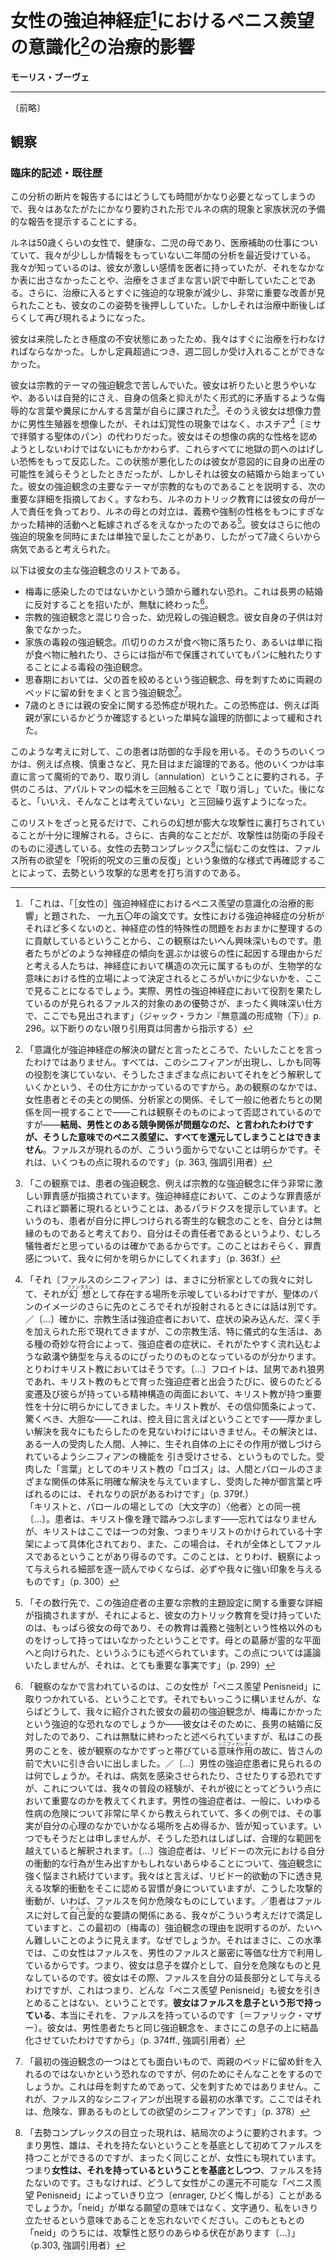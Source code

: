 <!-- Incidences thérapeutiques de la prise de conscience de l'envie de pénis dans la névrose obsessionnelle féminine -->
# 女性の強迫神経症[^obsessionnelle-feminine]におけるペニス羨望の意識化[^prise-de-conscience]の治療的影響

[^obsessionnelle-feminine]: 「これは、「［女性の］強迫神経症におけるペニス羨望の意識化の治療的影響」と題された、 一九五〇年の論文です。女性における強迫神経症の分析がそれほど多くないのと、神経症の性的特殊性の問題をおおまかに整理するのに貢献しているということから、この観察はたいへん興味深いものです。患者たちがどのような神経症の傾向を選ぶかは彼らの性に起因する理由からだと考える人たちは、神経症において構造の次元に属するものが、生物学的な意味における性的立場によって決定されるところがいかに少ないかを、ここで見ることになるでしょう。実際、男性の強迫神経症において役割を果たしているのが見られるファルス的対象のあの優勢さが、まったく興味深い仕方で、ここでも見出されます」（ジャック・ラカン『無意識の形成物（下）』p. 296。以下断りのない限り引用頁は同書から指示する）

[^prise-de-conscience]: 「意識化が強迫神経症の解決の鍵だと言ったところで、たいしたことを言ったわけではありません。すべては、このシニフィアンが出現し、しかも同等の役割を演じていない、そうしたさまざまな点においてそれをどう解釈していくかという、その仕方にかかっているのですから。あの観察のなかでは、女性患者とその夫との関係、分析家との関係、そして一般に他者たちとの関係を同一視することで——これは観察そのものによって否認されているのですが——**結局、男性とのある競争関係が問題なのだ、と言われたわけですが、そうした意味でのペニス羨望に、すべてを還元してしまうことはできません**。ファルスが現れるのが、こういう面からでないことは明らかです。それは、いくつもの点に現れるのです」（p. 363, 強調引用者）

<!-- Maurice Bouvet -->
**モーリス・ブーヴェ**

<!-- Œuvres psychanalytiques - I. La relation d'objet (névrose obsessionnelle - dépersonnalisation), Paris, Payot, 1967. pp. 49-75 -->

---

〔前略〕

<!-- OBSERVATION --> 
## 観察

<!-- Description clinique. Anamnèse. -->
### 臨床的記述・既往歴

<!-- Étant donné le temps inévitablement assez long que nécessite la relation de ce fragment d'analyse, nous allons essayer de vous présenter de façon très résumée l'exposé préalable des phénomènes morbides et de la situation familiale de Renée. -->
この分析の断片を報告するにはどうしても時間がかなり必要となってしまうので、我々はあなたがたにかなり要約された形でルネの病的現象と家族状況の予備的な報告を提示することにする。

<!-- C'est une femme de 50 ans environ, bien portante, mère de deux enfants, exerçant une profession paramédicale, qui a subi dans un proche passé une analyse de deux ans sur laquelle nous avons peu de renseignements. Nous savons qu'elle eut pour son médecin un sentiment assez vif qu'elle n'extériorisa pas facilement et qu'elle interrompit sa cure sous des prétextes variés. Elle n'était d'ailleurs encouragée dans cette attitude par une amélioration très importante de ses phénomènes obsessionnels qui s'amenuisaient dès qu'elle entrait en traitement, pour réapparaître d'ailleurs quelque temps après la suspension de celui-ci. -->
ルネは50歳くらいの女性で、健康な、二児の母であり、医療補助の仕事についていて、我々が少ししか情報をもっていない二年間の分析を最近受けている。我々が知っているのは、彼女が激しい感情を医者に持っていたが、それをなかなか表に出さなかったことや、治療をさまざまな言い訳で中断していたことである。さらに、治療に入るとすぐに強迫的な現象が減少し、非常に重要な改善が見られたことも、彼女のこの姿勢を後押ししていた。しかしそれは治療中断後しばらくして再び現れるようになった。

<!-- Elle était dans un état d'angoisse extrême quand elle vint nous trouver et nous dûmes la prendre en traitement immédiatement, ne pouvant la recevoir, comme elle était en surnombre, que deux fois par semaine. -->
彼女は来院したとき極度の不安状態にあったため、我々はすぐに治療を行わなければならなかった。しかし定員超過につき、週二回しか受け入れることができなかった。

<!-- Elle souffrait d'obsessions à thème religieux : phrases injurieuses ou scatologiques s'imposant à elle incoerciblement en contradiction formelle avec ses convictions, dès qu'elle désirait prier, ou même spontanément. Elle se représentait en outre, imaginativement, des organes génitaux masculins, sans qu'il s'agisse de phénomènes hallucinatoires, à la place de l'hostie. Elle réagissait à tout cela, quoique ne s'en dissimulant pas le caractère morbide, par une crainte violente de damnation. Cet état s'était aggravé lorsqu'elle avait essayé de diminuer volontairement ses possibilités de maternité, mais avait commencé dès son mariage. Notons ce détail important qui explique la thématisation religieuse principale de ses obsessions : sa mère fut seule responsable de son éducation catholique, et son conflit avec elle devait se reporter sur son activité spirituelle, qui n'eut d'ailleurs jamais qu'un caractère d'obligation et de contrainte. Elle avait présenté en outre d'autres phénomènes obsessionnels, soit concurremment, soit isolément, de telle manière qu'on pouvait la considérer comme malade, depuis l'âge de 7 ans environ. -->
彼女は宗教的テーマの強迫観念で苦しんでいた。彼女は祈りたいと思うやいなや、あるいは自発的にさえ、自身の信条と抑えがたく形式的に矛盾するような侮辱的な言葉や糞尿にかんする言葉が自らに課された[^culpabilite]。そのうえ彼女は想像力豊かに男性生殖器を想像したが、それは幻覚性の現象ではなく、ホスチア[^hostie]〔ミサで拝領する聖体のパン〕の代わりだった。彼女はその想像の病的な性格を認めようとしないわけではないにもかかわらず、これらすべてに地獄の罰へのはげしい恐怖をもって反応した。この状態が悪化したのは彼女が意図的に自身の出産の可能性を減らそうとしたときだったが、しかしそれは彼女の結婚から始まっていた。彼女の強迫観念の主要なテーマが宗教的なものであることを説明する、次の重要な詳細を指摘しておく。すなわち、ルネのカトリック教育には彼女の母が一人で責任を負っており、ルネの母との対立は、義務や強制の性格をもつにすぎなかった精神的活動へと転嫁されざるをえなかったのである[^catholique]。彼女はさらに他の強迫的現象を同時にまたは単独で呈したことがあり、したがって7歳くらいから病気であると考えられた。

[^culpabilite]: 「この観察では、患者の強迫観念、例えば宗教的な強迫観念に伴う非常に激しい罪責感が指摘されています。強迫神経症において、このような罪責感がこれほど顕著に現れるということは、あるパラドクスを提示しています。というのも、患者が自分に押しつけられる寄生的な観念のことを、自分とは無縁のものであると考えており、自分はその責任者であるというより、むしろ犠牲者だと思っているのは確かであるからです。このことはおそらく、罪責感について、我々に何かを明らかにしてくれます」（p. 363f.）

[^hostie]: 「それ〔ファルスのシニフィアン〕は、まさに分析家としての我々に対して、それが<ruby>幻想<rt>ファンタスム</rt></ruby>として存在する場所を示唆しているわけですが、聖体のパンのイメージのさらに先のところでそれが投射されるときには話は別です。／〔…〕確かに、宗教生活は強迫症者において、症状の染み込んだ、深く手を加えられた形で現れてきますが、この宗教生活、特に儀式的な生活は、ある種の奇妙な符合によって、強迫症者の症状に、それがたやすく流れ込むような畝溝や鋳型を与えるのにぴったりのものとなっているのが分かります。とりわけキリスト教においてはそうです。〔…〕フロイトは、鼠男であれ狼男であれ、キリスト教のもとで育った強迫症者と出会うたびに、彼らのたどる変遷及び彼らが持っている精神構造の両面において、キリスト教が持つ重要性を十分に明らかにしてきました。キリスト教が、その信仰箇条によって、驚くべき、大胆な——これは、控え目に言えばということです——厚かましい解決を我々にもたらしたのを見ないわけにはいきません。その解決とは、ある一人の受肉した人間、人神に、生それ自体の上にその作用が徴しづけられているようシニフィアンの機能を 引き受けさせる、というものでした。受肉した「言葉」としてのキリスト教の「ロゴス」は、人間とパロールのさまざまな関係の体系に明確な解決を与えていますし、受肉した神が御言葉と呼ばれるのには、それなりの訳があるわけです」（p. 379f.）<br>「キリストと、パロールの場としての〔大文字の〕〈他者〉との同一視〔…〕。患者は、キリスト像を踵で踏みつぶします——忘れてはなりませんが、キリストはここでは一つの対象、つまりキリストのかけられている十字架によって具体化されており、また、この場合は、それが全体としてファルスであるということがあり得るのです。このことは、とりわけ、観察によって与えられる細部を逐一読んでゆくならば、必ずや我々に強い印象を与えるものです」（p. 300）

[^catholique]: 「その数行先で、この強迫症者の主要な宗教的主題設定に関する重要な詳細が指摘されますが、それによると、彼女の力トリック教育を受け持っていたのは、もっぱら彼女の母であり、その教育は義務と強制という性格以外のものをけっして持ってはいなかったということです。母との葛藤が霊的な平面へと向けられた、というふうにも述べられています。この点については議論いたしませんが、それは、とても重要な事実です」（p. 299）

<!-- Voici la liste de ses principales obsessions -->
以下は彼女の主な強迫観念のリストである。

<!-- crainte obsédante d'avoir contracté la syphilis, ce qui l'amena à s'opposer, en vain d'ailleurs, au mariage de son fils aîné ; -->
<!-- obsessions infanticides entremêlées à ses obsessions religieuses ; ses propres enfants n'en étaient pas l'objet ; -->
<!-- obsessions d'empoisonnement de sa famille par des rognures d'ongles tombant dans la nourriture, ou par simple contact des doigts avec les aliments, ou encore, par contact des doigts avec le pain, même protégé par un linge ; -->
<!-- à la puberté, obsession d'étrangler son père, obsession de semer des épingles dans le lit des parents pour piquer sa mère ; -->
<!-- à l'âge de 7 ans, apparition de phobies touchant la sécurité de ses parents - phobies soulagées par un simple moyen de défense logique : vérification de leur retour à la maison, par exemple. -->
- 梅毒に感染したのではないかという頭から離れない恐れ。これは長男の結婚に反対することを招いたが、無駄に終わった[^syphilis]。
- 宗教的強迫観念と混じり合った、幼児殺しの強迫観念。彼女自身の子供は対象でなかった。
- 家族の毒殺の強迫観念。爪切りのカスが食べ物に落ちたり、あるいは単に指が食べ物に触れたり、さらには指が布で保護されていてもパンに触れたりすることによる毒殺の強迫観念。
- 思春期においては、父の首を絞めるという強迫観念、母を刺すために両親のベッドに留め針をまくと言う強迫観念[^epingle]。
- 7歳のときには親の安全に関する恐怖症が現れた。この恐怖症は、例えば両親が家にいるかどうか確認するといった単純な論理的防御によって緩和された。

[^syphilis]: 「観察のなかで言われているのは、この女性が「ペニス羨望 Penisneid」に取りつかれている、ということです。それでもいっこうに構いませんが、ならばどうして、我々に紹介された彼女の最初の強迫観念が、梅毒にかかったという強迫的な恐れなのでしょうか——彼女はそのために、長男の結婚に反対したのであり、これは無駄に終わったと述べられていますが、私はこの長男のことを、彼が観察のなかでずっと帯びている<ruby>意味作用<rt>シニフィカシオン</rt></ruby>の故に、皆さんの前で大いに引き合いに出しました。／〔…〕男性の強迫症患者に見られるのは何でしょうか。それは、病気を感染させられたり、させたりする恐れですが、これについては、我々の普段の経験が、それが彼にとってどういう点において重要なのかを教えてくれます。男性の強迫症者は、一般に、いわゆる性病の危険について非常に早くから教えられていて、多くの例では、その事実が自分の心理のなかでいかなる場所を占め得るか、皆が知っています。いつでもそうだとは申しませんが、そうした恐れはしばしば、合理的な範囲を越えていると解釈されます。<!-- 例によって、これはへーゲルのなかにあります。しばらく以前から、薬による処置のおかげで、事態はかなり改善されてきました。しかし、それでも -->〔…〕強迫症者は、リビドーの次元における自分の衝動的な行為が生み出すかもしれないあらゆることについて、強迫観念に強く悩まされ続けています。我々はと言えば、リビドー的欲動の下に透き見える攻撃的衝動をそこに認める習慣が身についていますが、こうした攻撃的衝動が、いわば、ファルスを何か危険なものにしています。／患者はファルスに対して<ruby>自己愛的<rt>ナルシシック</rt></ruby>な要請の関係にある、我々がこういう考えだけで満足していますと、この最初の〔梅毒の〕強迫観念の理由を説明するのが、たいへん難しいことのように見えます。なぜでしょうか。それはまさに、この水準では、この女性はファルスを、男性のファルスと厳密に等価な仕方で利用しているからです。つまり、彼女は息子を媒介として、自分を危険なものと見なしているのです。彼女はその際、ファルスを自分の延長部分として与えるわけですが、これはつまり、どんな「ペニス羨望 Penisneid」も彼女を引きとめることはない、ということです。**彼女はファルスを息子という形で持っている**、本当にそれを、ファルスを持っているのです〔＝ファリック・マザー〕。彼女は、男性患者たちと同じ強迫観念を、まさにこの息子の上に結晶化させていたわけですから」（p. 374ff., 強調引用者）

[^epingle]: 「最初の強迫観念の一つはとても面白いもので、両親のベッドに留め針を入れるのではないかという恐れなのですが、何のためにそんなことをするのでしょうか。これは母を刺すためであって、父を刺すためではありません。これが、ファルス的なシニフィアンが出現する最初の水準です。ここではそれは、危険な、罪あるものとしての欲望のシニフィアンです」（p. 378）

<!-- Contre ces pensées, cette malade emploie des procédés de défense dont les uns sont encore d'apparence logique : vérifications, précautions ; dont les autres sont franchement magiques et se résument dans l'annulation : dans l'enfance toucher 3 fois la plinthe de l'appartement pour « annuler ». Plus tard, se répéter trois fois « non, je ne l'ai pas pensé ». -->
このような考えに対して、この患者は防御的な手段を用いる。そのうちのいくつかは、例えば点検、慎重さなど、見た目はまだ論理的である。他のいくつかは率直に言って魔術的であり、取り消し〔annulation〕ということに要約される。子供のころは、アパルトマンの幅木を三回触ることで「取り消し」ていた。後になると、「いいえ、そんなことは考えていない」と三回繰り返すようになった。

<!-- Il suffit de parcourir la liste de ces phantasmes pour se rendre compte qu'ils sont sous-tendus par une énorme agressivité ; d'ailleurs, comme il est classique de le constater, l'agressivité infiltre le moyen de défense lui-même. Cette femme souffrant d'un complexe de castration féminine annule ses pensées agressives de castration par la réaffirmation sur un mode symbolique de son désir de possession phallique, « triple répétition de la formule conjuratoire ». -->
このリストをざっと見るだけで、これらの幻想が膨大な攻撃性に裏打ちされていることが十分に理解される。さらに、古典的なことだが、攻撃性は防衛の手段そのものに浸透している。女性の去勢コンプレックス[^castration-feminine]に悩むこの女性は、ファルス所有の欲望を「呪術的呪文の三重の反復」という象徴的な様式で再確認することによって、去勢という攻撃的な思考を打ち消すのである。

[^castration-feminine]: 「去勢コンプレックスの目立った現れは、結局次のように要約されます。つまり男性、雄は、それを持たないということを基底として初めてファルスを持つことができるのですが、まったく同じことが、女性にも現れています。つまり**女性は、それを持っているということを基底としつつ**、ファルスを持たないのです。さもなければ、どうして女性がこの還元不可能な「ペニス羨望 Penisneid」によっていきり立つ〔enrager, ひどく悔しがる〕ことがあるでしょうか。「neid」が単なる願望の意味ではなく、文字通り、私をいきり立たせるという意味であることを忘れないでください。このもともとの「neid」のうちには、攻撃性と怒りのあらゆる伏在があります〔…〕」（p.303, 強調引用者）
